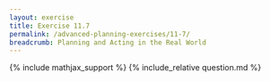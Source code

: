 ```yaml
---
layout: exercise
title: Exercise 11.7
permalink: /advanced-planning-exercises/11-7/
breadcrumb: Planning and Acting in the Real World
---
```


{% include mathjax_support %}
{% include_relative question.md %}
